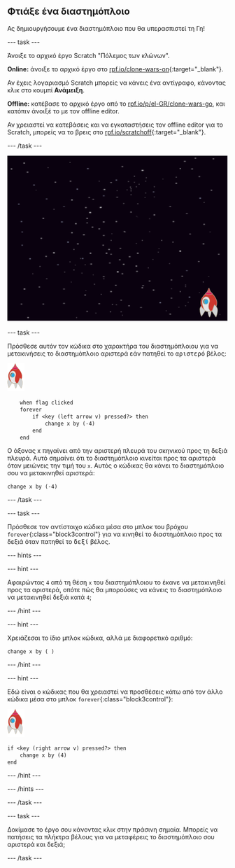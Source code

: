 ## Φτιάξε ένα διαστημόπλοιο

Ας δημιουργήσουμε ένα διαστημόπλοιο που θα υπερασπιστεί τη Γη!

--- task ---

Άνοιξε το αρχικό έργο Scratch "Πόλεμος των κλώνων".

**Online:** άνοιξε το αρχικό έργο στο [rpf.io/clone-wars-on](http://rpf.io/clone-wars-on){:target="_blank"}.

Αν έχεις λογαριασμό Scratch μπορείς να κάνεις ένα αντίγραφο, κάνοντας κλικ στο κουμπί **Ανάμειξη**.

**Offline:** κατέβασε το αρχικό έργο από το [rpf.io/p/el-GR/clone-wars-go](http://rpf.io/p/el-GR/clone-wars-go), και κατόπιν άνοιξέ το με τον offline editor.

Αν χρειαστεί να κατεβάσεις και να εγκαταστήσεις τον offline editor για το Scratch, μπορείς να το βρεις στο [rpf.io/scratchoff](https://rpf.io/scratchoff){:target="_blank"}.

--- /task ---

![starter project](images/starter-project.png)

--- task ---

Πρόσθεσε αυτόν τον κώδικα στο χαρακτήρα του διαστημόπλοιου για να μετακινήσεις το διαστημόπλοιο αριστερά εάν πατηθεί το <kbd>αριστερό</kbd> βέλος:

![rocket sprite](images/rocket-sprite.png)

```blocks3
    when flag clicked
    forever
        if <key (left arrow v) pressed?> then
            change x by (-4)
        end
    end
```

Ο άξονας x πηγαίνει από την αριστερή πλευρά του σκηνικού προς τη δεξιά πλευρά. Αυτό σημαίνει ότι το διαστημόπλοιο κινείται προς τα αριστερά όταν μειώνεις την τιμή του `x`. Αυτός ο κώδικας θα κάνει το διαστημόπλοιο σου να μετακινηθεί αριστερά:

```blocks3
change x by (-4)
```

--- /task ---

--- task ---

Πρόσθεσε τον αντίστοιχο κώδικα μέσα στο μπλοκ του βρόχου `forever`{:class="block3control"} για να κινηθεί το διαστημόπλοιο προς τα δεξιά όταν πατηθεί το <kbd>δεξί</kbd> βέλος.

--- hints ---


--- hint ---

Αφαιρώντας `4` από τη θέση `x` του διαστημόπλοιου το έκανε να μετακινηθεί προς τα αριστερά, οπότε πώς θα μπορούσες να κάνεις το διαστημόπλοιο να μετακινηθεί δεξιά κατά `4`;

--- /hint ---

--- hint ---

Χρειάζεσαι το ίδιο μπλοκ κώδικα, αλλά με διαφορετικό αριθμό:

```blocks3
change x by ( )
```

--- /hint ---

--- hint ---

Εδώ είναι ο κώδικας που θα χρειαστεί να προσθέσεις κάτω από τον άλλο κώδικα μέσα στο μπλοκ `forever`{:class="block3control"}:

![rocket sprite](images/rocket-sprite.png)

```blocks3
if <key (right arrow v) pressed?> then
    change x by (4)
end
```

--- /hint ---

--- /hints ---

--- /task ---

--- task ---

Δοκίμασε το έργο σου κάνοντας κλικ στην πράσινη σημαία. Μπορείς να πατήσεις τα πλήκτρα βέλους για να μεταφέρεις το διαστημόπλοιο σου αριστερά και δεξιά;

--- /task ---